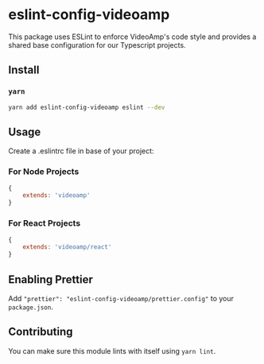 # eslint-config-videoamp
This package uses ESLint to enforce VideoAmp's code style and provides a shared base configuration for our Typescript projects.

## Install
### `yarn`
```sh
yarn add eslint-config-videoamp eslint --dev
```

## Usage
Create a .eslintrc file in base of your project:

### For Node Projects
```js
{
    extends: 'videoamp'
}
```

### For React Projects
```js
{
    extends: 'videoamp/react'
}
```

## Enabling Prettier
Add `"prettier": "eslint-config-videoamp/prettier.config"` to your `package.json`.

## Contributing
You can make sure this module lints with itself using `yarn lint`.

